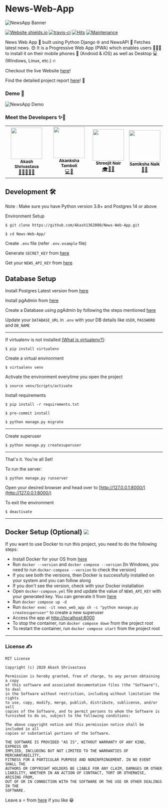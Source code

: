 # News-Web-App

![NewsApp Banner](https://i.imgur.com/ho9IUf1.gif)

[![Website shields.io](https://img.shields.io/website-up-down-green-red/http/shields.io.svg)](https://newswebapp.herokuapp.com/)
[![travis-ci](https://api.travis-ci.com/Akash1362000/Django_Student_Management_System.svg?token=nv6BYq1BY3w4kf8uZuGj&branch=main)](https://travis-ci.com/github/Akash1362000/Django_Student_Management_System/)
[![Hits](https://hits.seeyoufarm.com/api/count/incr/badge.svg?url=https%3A%2F%2Fgithub.com%2FAkash1362000%2FNews-Web-App%2F&count_bg=%2379C83D&title_bg=%23555555&icon=&icon_color=%23E7E7E7&title=hits&edge_flat=false)](https://hits.seeyoufarm.com)
[![Maintenance](https://img.shields.io/badge/Maintained%3F-yes-green.svg)](https://github.com/Akash1362000/News-Web-App/graphs/commit-activity)

News Web App 📰 built using Python Django 🌐 and NewsAPI 🚀 Fetches latest news. 😍 It is a Progressive Web App (PWA) which enables users 👨‍👩‍👦 to install it on their mobile phones 📱 (Android & iOS) as well as Desktop 💻 (Windows, Linux, etc.) 🔥

Checkout the live Website [here](https://news-web-app-8pf8.onrender.com/)!

Find the detailed project report [here](https://drive.google.com/file/d/1CotBwalG53YZ9wDjjDHIA-nrLDLWkJHn/view?usp=sharing)! 📜

### Demo 🎥

![NewsApp Demo](https://github.com/Akash1362000/News-Web-App/blob/master/static/newsapp/NewsApp.gif)

### Meet the Developers ✨🌟

<table>
		<tr>
			<td align="center"><img src="https://i.imgur.com/ZwcK1xV.jpg"  width=100px;"><br /><sub><b>Akash Shrivastava</b></sub><br/><a href="https://github.com/Akash1362000">👨‍💻🚴‍♂️📸</a></td>
		   <td align="center"><img src="https://i.imgur.com/zvN556m.jpg"  width=100px;"><br /><sub><b>Akanksha Tamboli</b></sub><br/><a href="https://github.com/akankshast">💻🎨</a></td>
			<td align="center"><img src="https://i.imgur.com/fVE1MSw.jpg"  width=100px;"><br /><sub><b>Shreejit Nair</b></sub><br/><a href="https://github.com/ShreejitNair">🎓🏏📱</a></td>			<td align="center"><img src="https://i.imgur.com/oKHebZM.jpg"  width=100px;"><br /><sub><b>Samiksha Naik</b></sub><br/><a href="https://github.com/samiksha8888989">💃📸</a></td>
		</tr>

</table>

## Development 🛠
Note : Make sure you have Python version 3.8+ and Postgres 14 or above

Environment Setup

`$ git clone https://github.com/Akash1362000/News-Web-App.git`

`$ cd News-Web-App/`

Create `.env` file (refer `.env.example` file)

Generate `SECRET_KEY` from [here](https://djecrety.ir/)

Get your `NEWS_API_KEY` from [here](https://newsapi.org/)

## Database Setup

Install Postgres Latest version from [here](https://www.postgresql.org/download/)

Install pgAdmin from [here](https://www.pgadmin.org/download/)

Create a Database using pgAdmin by following the steps mentioned [here](https://www.tutorialsteacher.com/postgresql/create-database)

Update your `DATABASE_URL` in `.env` with your DB details like `USER`, `PASSWORD` and `DB_NAME`

---

If virtualenv is not installed [(What is virtualenv?)](https://www.youtube.com/watch?v=N5vscPTWKOk&t=313s):

`$ pip install virtualenv`

Create a virtual environment

`$ virtualenv venv`

Activate the environment everytime you open the project

`$ source venv/Scripts/activate`

Install requirements

`$ pip install -r requirements.txt`

`$ pre-commit install`

`$ python manage.py migrate`

---

Create superuser

`$ python manage.py createsuperuser`

---

That's it. You're all Set!

To run the server:

`$ python manage.py runserver`

Open your desired browser and head over to [http://127.0.0.1:8000/](http://127.0.0.1:8000/)

To exit the environment

`$ deactivate `

---
## Docker Setup (Optional) ![](https://skillicons.dev/icons?i=docker)

If you want to use Docker to run this project, you need to do the following steps:
- Install Docker for your OS from [here](https://www.docker.com/products/docker-desktop/)
- Run `docker --version` and `docker compose --version` [In Windows, you need to run `docker-compose --version` to check the version]
- If you see both the versions, then Docker is successfully installed on your system and you can follow along
- If you don't see the version, check with your Docker installation
- Open `docker-compose.yml` file and update the value of `NEWS_API_KEY` with your generated key. You can generate it from [here](https://newsapi.org/) 
- Run `docker compose up -d`
- Run `docker exec -it news_web_app sh -c "python manage.py createsuperuser"` to create a new superuser
- Access the app at [http://localhost:8000](http://localhost:8000)
- To stop the container, run `docker compose down` from the project root
- To restart the container, run `docker compose start` from the project root

---


### License ✍

```
MIT License

Copyright (c) 2020 Akash Shrivastava

Permission is hereby granted, free of charge, to any person obtaining a copy
of this software and associated documentation files (the "Software"), to deal
in the Software without restriction, including without limitation the rights
to use, copy, modify, merge, publish, distribute, sublicense, and/or sell
copies of the Software, and to permit persons to whom the Software is
furnished to do so, subject to the following conditions:

The above copyright notice and this permission notice shall be included in all
copies or substantial portions of the Software.

THE SOFTWARE IS PROVIDED "AS IS", WITHOUT WARRANTY OF ANY KIND, EXPRESS OR
IMPLIED, INCLUDING BUT NOT LIMITED TO THE WARRANTIES OF MERCHANTABILITY,
FITNESS FOR A PARTICULAR PURPOSE AND NONINFRINGEMENT. IN NO EVENT SHALL THE
AUTHORS OR COPYRIGHT HOLDERS BE LIABLE FOR ANY CLAIM, DAMAGES OR OTHER
LIABILITY, WHETHER IN AN ACTION OF CONTRACT, TORT OR OTHERWISE, ARISING FROM,
OUT OF OR IN CONNECTION WITH THE SOFTWARE OR THE USE OR OTHER DEALINGS IN THE
SOFTWARE.
```

Leave a ⭐ from [here](https://github.com/Akash1362000/News-Web-App) if you like 😁
